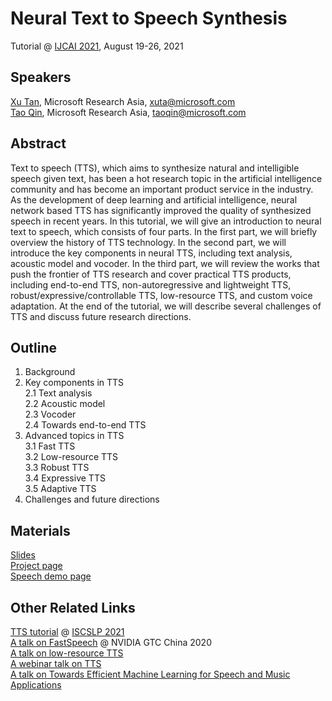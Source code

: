 # Neural Text to Speech Synthesis
Tutorial @ [IJCAI 2021](http://ijcai-21.org), August 19-26, 2021


## Speakers
[Xu Tan](https://www.microsoft.com/en-us/research/people/xuta/), Microsoft Research Asia, <xuta@microsoft.com> <br>
[Tao Qin](https://www.microsoft.com/en-us/research/people/taoqin/), Microsoft Research Asia, <taoqin@microsoft.com>



## Abstract
Text to speech (TTS), which aims to synthesize natural and intelligible speech given text, has been a hot research topic in the artificial intelligence community and has become an important product service in the industry. As the development of deep learning and artificial intelligence, neural network based TTS has significantly improved the quality of synthesized speech in recent years. In this tutorial, we will give an introduction to neural text to speech, which consists of four parts. In the first part, we will briefly overview the history of TTS technology. In the second part, we will introduce the key components in neural TTS, including text analysis, acoustic model and vocoder.  In the third part, we will review the works that push the frontier of TTS research and cover practical TTS products, including end-to-end TTS, non-autoregressive and lightweight TTS, robust/expressive/controllable TTS, low-resource TTS, and custom voice adaptation. At the end of the tutorial, we will describe several challenges of TTS and discuss future research directions.



## Outline

1. Background <br>
2. Key components in TTS<br>
  2.1 Text analysis<br>
  2.2 Acoustic model<br>
  2.3 Vocoder<br>
  2.4 Towards end-to-end TTS<br>
3. Advanced topics in TTS <br>
  3.1 Fast TTS<br>
  3.2 Low-resource TTS<br>
  3.3 Robust TTS<br>
  3.4 Expressive TTS<br>
  3.5 Adaptive TTS<br>
4. Challenges and future directions<br>

## Materials
[Slides](https://www.microsoft.com/en-us/research/uploads/prod/2021/08/TTS.ijcai21.pdf)<br>
[Project page](https://www.microsoft.com/en-us/research/project/text-to-speech/)<br>
[Speech demo page](https://speechresearch.github.io/)


## Other Related Links
[TTS tutorial](https://www.microsoft.com/en-us/research/uploads/prod/2021/02/ISCSLP2021-TTS-Tutorial.pdf) @ [ISCSLP 2021](https://www.iscslp2021.org/program/tutorials/)<br> 
[A talk on FastSpeech](https://resource.gtcevent.cn/gtc2020/pdf/CNS20269.pdf) @ NVIDIA GTC China 2020 <br>
[A talk on low-resource TTS](https://mp.weixin.qq.com/s/qEhsoWwi2MEL5Ude5QvBag) <br>
[A webinar talk on TTS](https://www.youtube.com/watch?v=MA8PCvmr8B0)<br>
[A talk on Towards Efficient Machine Learning for Speech and Music Applications](https://www.microsoft.com/en-us/research/uploads/prod/2021/07/Efficient-ML-for-Speech-and-Music-Xu-Tan.pdf)


